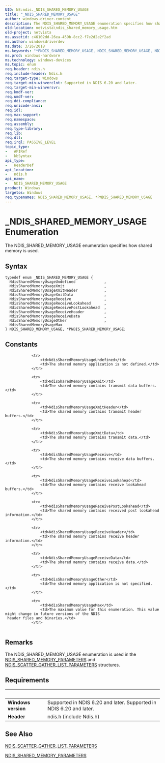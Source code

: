 ```yaml
---
UID: NE:ndis._NDIS_SHARED_MEMORY_USAGE
title: "_NDIS_SHARED_MEMORY_USAGE"
author: windows-driver-content
description: The NDIS_SHARED_MEMORY_USAGE enumeration specifies how shared memory is used.
old-location: netvista\ndis_shared_memory_usage.htm
old-project: netvista
ms.assetid: c46102dd-26ea-459b-8cc2-f7e2d2e2f2ad
ms.author: windowsdriverdev
ms.date: 3/26/2018
ms.keywords: "*PNDIS_SHARED_MEMORY_USAGE, NDIS_SHARED_MEMORY_USAGE, NDIS_SHARED_MEMORY_USAGE enumeration [Network Drivers Starting with Windows Vista], NdisSharedMemoryUsageMax, NdisSharedMemoryUsageOther, NdisSharedMemoryUsageReceive, NdisSharedMemoryUsageReceiveData, NdisSharedMemoryUsageReceiveHeader, NdisSharedMemoryUsageReceiveLookahead, NdisSharedMemoryUsageReceivePostLookahead, NdisSharedMemoryUsageUndefined, NdisSharedMemoryUsageXmit, NdisSharedMemoryUsageXmitData, NdisSharedMemoryUsageXmitHeader, PNDIS_SHARED_MEMORY_USAGE, PNDIS_SHARED_MEMORY_USAGE enumeration pointer [Network Drivers Starting with Windows Vista], _NDIS_SHARED_MEMORY_USAGE, ndis/NDIS_SHARED_MEMORY_USAGE, ndis/NdisSharedMemoryUsageMax, ndis/NdisSharedMemoryUsageOther, ndis/NdisSharedMemoryUsageReceive, ndis/NdisSharedMemoryUsageReceiveData, ndis/NdisSharedMemoryUsageReceiveHeader, ndis/NdisSharedMemoryUsageReceiveLookahead, ndis/NdisSharedMemoryUsageReceivePostLookahead, ndis/NdisSharedMemoryUsageUndefined, ndis/NdisSharedMemoryUsageXmit, ndis/NdisSharedMemoryUsageXmitData, ndis/NdisSharedMemoryUsageXmitHeader, ndis/PNDIS_SHARED_MEMORY_USAGE, ndis_shared_memory_ref_fc268c92-4745-4916-8aab-e1e67e12d217.xml, netvista.ndis_shared_memory_usage"
ms.prod: windows-hardware
ms.technology: windows-devices
ms.topic: enum
req.header: ndis.h
req.include-header: Ndis.h
req.target-type: Windows
req.target-min-winverclnt: Supported in NDIS 6.20 and later.
req.target-min-winversvr: 
req.kmdf-ver: 
req.umdf-ver: 
req.ddi-compliance: 
req.unicode-ansi: 
req.idl: 
req.max-support: 
req.namespace: 
req.assembly: 
req.type-library: 
req.lib: 
req.dll: 
req.irql: PASSIVE_LEVEL
topic_type:
-	APIRef
-	kbSyntax
api_type:
-	HeaderDef
api_location:
-	ndis.h
api_name:
-	NDIS_SHARED_MEMORY_USAGE
product: Windows
targetos: Windows
req.typenames: NDIS_SHARED_MEMORY_USAGE, *PNDIS_SHARED_MEMORY_USAGE
---
```


# _NDIS_SHARED_MEMORY_USAGE Enumeration
The NDIS_SHARED_MEMORY_USAGE enumeration specifies how shared memory is used.

## Syntax
```
typedef enum _NDIS_SHARED_MEMORY_USAGE {
  NdisSharedMemoryUsageUndefined             ,
  NdisSharedMemoryUsageXmit                  ,
  NdisSharedMemoryUsageXmitHeader            ,
  NdisSharedMemoryUsageXmitData              ,
  NdisSharedMemoryUsageReceive               ,
  NdisSharedMemoryUsageReceiveLookahead      ,
  NdisSharedMemoryUsageReceivePostLookahead  ,
  NdisSharedMemoryUsageReceiveHeader         ,
  NdisSharedMemoryUsageReceiveData           ,
  NdisSharedMemoryUsageOther                 ,
  NdisSharedMemoryUsageMax
} NDIS_SHARED_MEMORY_USAGE, *PNDIS_SHARED_MEMORY_USAGE;
```

## Constants

<table>
            
                <tr>
                    <td>NdisSharedMemoryUsageUndefined</td>
                    <td>The shared memory application is not defined.</td>
                </tr>
            
                <tr>
                    <td>NdisSharedMemoryUsageXmit</td>
                    <td>The shared memory contains transmit data buffers.</td>
                </tr>
            
                <tr>
                    <td>NdisSharedMemoryUsageXmitHeader</td>
                    <td>The shared memory contains transmit header buffers.</td>
                </tr>
            
                <tr>
                    <td>NdisSharedMemoryUsageXmitData</td>
                    <td>The shared memory contains transmit data.</td>
                </tr>
            
                <tr>
                    <td>NdisSharedMemoryUsageReceive</td>
                    <td>The shared memory contains receive data buffers.</td>
                </tr>
            
                <tr>
                    <td>NdisSharedMemoryUsageReceiveLookahead</td>
                    <td>The shared memory contains receive lookahead buffers.</td>
                </tr>
            
                <tr>
                    <td>NdisSharedMemoryUsageReceivePostLookahead</td>
                    <td>The shared memory contains received post lookahead information.</td>
                </tr>
            
                <tr>
                    <td>NdisSharedMemoryUsageReceiveHeader</td>
                    <td>The shared memory contains receive header information.</td>
                </tr>
            
                <tr>
                    <td>NdisSharedMemoryUsageReceiveData</td>
                    <td>The shared memory contains receive data.</td>
                </tr>
            
                <tr>
                    <td>NdisSharedMemoryUsageOther</td>
                    <td>The shared memory application is not specified.</td>
                </tr>
            
                <tr>
                    <td>NdisSharedMemoryUsageMax</td>
                    <td>The maximum value for this enumeration. This value might change in future versions of the NDIS
     header files and binaries.</td>
                </tr>
</table>

## Remarks

The NDIS_SHARED_MEMORY_USAGE enumeration is used in the 
    <a href="https://msdn.microsoft.com/286b08f6-179e-426e-ae65-b108529d049a">
    NDIS_SHARED_MEMORY_PARAMETERS</a> and 
    <a href="https://msdn.microsoft.com/5c14a6ed-3180-41d6-a09a-b3ae0a0c8b36">
    NDIS_SCATTER_GATHER_LIST_PARAMETERS</a> structures.

## Requirements
| &nbsp; | &nbsp; |
| ---- |:---- |
| **Windows version** | Supported in NDIS 6.20 and later. Supported in NDIS 6.20 and later. |
| **Header** | ndis.h (include Ndis.h) |

## See Also

<a href="https://msdn.microsoft.com/5c14a6ed-3180-41d6-a09a-b3ae0a0c8b36">
   NDIS_SCATTER_GATHER_LIST_PARAMETERS</a>



<a href="https://msdn.microsoft.com/library/windows/hardware/ff567303">NDIS_SHARED_MEMORY_PARAMETERS</a>